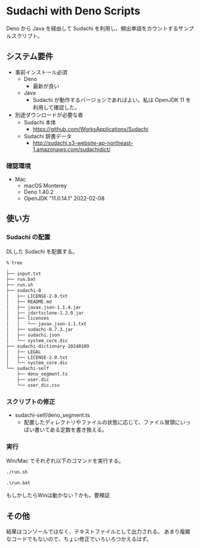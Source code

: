 # Sudachi with Deno Scripts

Deno から Java を経由して Sudachi を利用し、頻出単語をカウントするサンプルスクリプト。

## システム要件

- 事前インストール必須
  - Deno
    - 最新が良い
  - Java
    - Sudachi が動作するバージョンであればよい。私は OpenJDK 11 を利用して確認した。
- 別途ダウンロードが必要な者
  - Sudachi 本体
    - https://github.com/WorksApplications/Sudachi
  - Sudachi 辞書データ
    - http://sudachi.s3-website-ap-northeast-1.amazonaws.com/sudachidict/

### 確認環境

- Mac
  - macOS Monterey 
  - Deno 1.40.2
  - OpenJDK "11.0.14.1" 2022-02-08

## 使い方

### Sudachi の配置

DLした Sudachi を配置する。

```sh
% tree
.
├── input.txt
├── run.bat
├── run.sh
├── sudachi-0
│   ├── LICENSE-2.0.txt
│   ├── README.md
│   ├── javax.json-1.1.4.jar
│   ├── jdartsclone-1.2.0.jar
│   ├── licenses
│   │   └── javax.json-1.1.txt
│   ├── sudachi-0.7.3.jar
│   ├── sudachi.json
│   └── system_core.dic
├── sudachi-dictionary-20240109
│   ├── LEGAL
│   ├── LICENSE-2.0.txt
│   └── system_core.dic
└── sudachi-self
    ├── deno_segment.ts
    ├── user.dic
    └── user_dic.csv
```

### スクリプトの修正

- sudachi-self/deno_segment.ts
  - 配置したディレクトリやファイルの状態に応じて、ファイル冒頭にいっぱい書いてある定数を書き換える。

### 実行

Win/Mac でそれぞれ以下のコマンドを実行する。


```sh
./run.sh
```

```bat
.\run.bat
```

もしかしたらWinは動かない？かも。要検証

## その他

結果はコンソールではなく、テキストファイルとして出力される。
あまり複雑なコードでもないので、ちょい修正でいろいろつかえるはず。